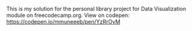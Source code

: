 This is my solution for the personal library project for Data Visualization module on freecodecamp.org. View on codepen: https://codepen.io/mmuneeeb/pen/YzRrOyM


